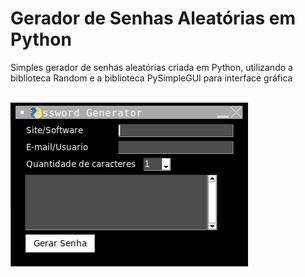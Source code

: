 <h1>Gerador de Senhas Aleatórias em Python</h1>

<p>Simples gerador de senhas aleatórias criada em Python, utilizando a biblioteca Random e a biblioteca PySimpleGUI para interface gráfica</p>

<br>

<img src="janela.PNG">

